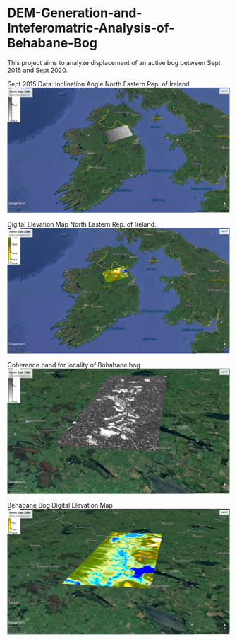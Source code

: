 # DEM-Generation-and-Inteferomatric-Analysis-of-Behabane-Bog

This project aims to analyze displacement of an active bog between Sept 2015 and Sept 2020. 

Sept 2015 Data:
Inclination Angle North Eastern Rep. of Ireland.
![](InclinationAngle_NE_ROI.jpg)

Digital Elevation Map North Eastern Rep. of Ireland.
![](elevation_NE_ROI.jpg)

Coherence band for locality of Bohabane bog
![](coherence_Bohabane_bog.jpg)

Behabane Bog Digital Elevation Map
![](Behabane_Bog_Elevation.jpg)

